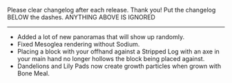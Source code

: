 Please clear changelog after each release.
Thank you!
Put the changelog BELOW the dashes. ANYTHING ABOVE IS IGNORED

-----------------
- Added a lot of new panoramas that will show up randomly.
- Fixed Mesoglea rendering without Sodium.
- Placing a block with your offhand against a Stripped Log with an axe in your main hand no longer hollows the block being placed against.
- Dandelions and Lily Pads now create growth particles when grown with Bone Meal.
